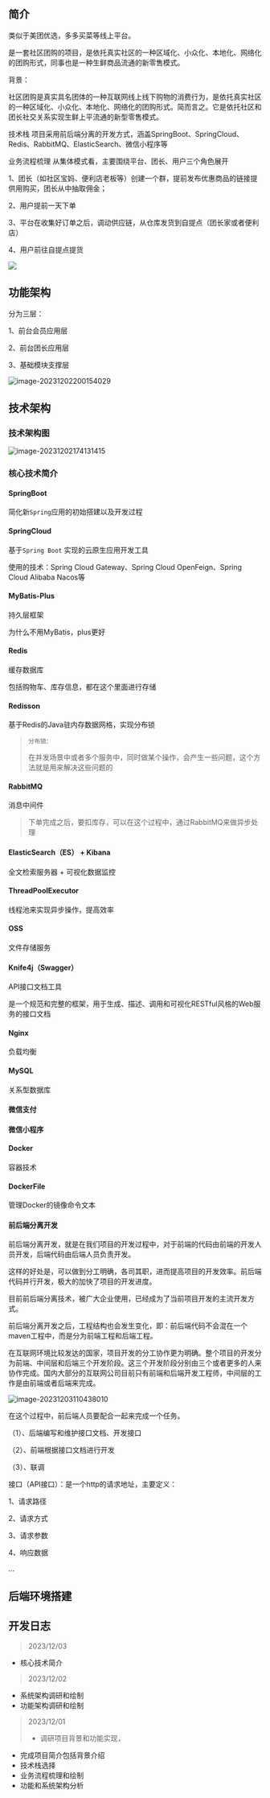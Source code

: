 ## 简介

类似于美团优选，多多买菜等线上平台。

是一套社区团购的项目，是依托真实社区的一种区域化、小众化、本地化、网络化的团购形式，同事也是一种生鲜商品流通的新零售模式。

背景：

社区团购是真实具名团体的一种互联网线上线下购物的消费行为，是依托真实社区的一种区域化、小众化、本地化、网络化的团购形式。简而言之。它是依托社区和团长社交关系实现生鲜上平流通的新型零售模式。

技术栈
项目采用前后端分离的开发方式，涵盖SpringBoot、SpringCloud、Redis、RabbitMQ、ElasticSearch、微信小程序等

业务流程梳理
从集体模式看，主要围绕平台、团长、用户三个角色展开

1、团长（如社区宝妈、便利店老板等）创建一个群，提前发布优惠商品的链接提供用购买，团长从中抽取佣金；

2、用户提前一天下单

3、平台在收集好订单之后，调动供应链，从仓库发货到自提点（团长家或者便利店）

4、用户前往自提点提货

![](./image/业务流程图.png)

## 功能架构

分为三层：

1、前台会员应用层

2、前台团长应用层

3、基础模块支撑层

![image-20231202200154029](./image/功能架构图.png)

## 技术架构

### 技术架构图

![image-20231202174131415](./image/技术架构图.png)

### 核心技术简介

#### SpringBoot

简化新`Spring`应用的初始搭建以及开发过程

#### SpringCloud

基于`Spring Boot` 实现的云原生应用开发工具

使用的技术：Spring Cloud Gateway、Spring Cloud OpenFeign、Spring Cloud Alibaba Nacos等

#### MyBatis-Plus

持久层框架

为什么不用MyBatis，plus更好

#### Redis

缓存数据库

包括购物车、库存信息，都在这个里面进行存储

#### Redisson

基于Redis的Java驻内存数据网格，实现分布锁

> `分布锁`:
>
> 在并发场景中或者多个服务中，同时做某个操作，会产生一些问题，这个方法就是用来解决这些问题的

#### RabbitMQ

消息中间件

> 下单完成之后，要扣库存，可以在这个过程中，通过RabbitMQ来做异步处理

#### ElasticSearch（ES） + Kibana

全文检索服务器 + 可视化数据监控

#### ThreadPoolExecutor

线程池来实现异步操作，提高效率

#### OSS

文件存储服务

#### Knife4j（Swagger）

API接口文档工具

是一个规范和完整的框架，用于生成、描述、调用和可视化RESTful风格的Web服务的接口文档

#### Nginx

负载均衡

#### MySQL

关系型数据库

#### 微信支付

#### 微信小程序

#### Docker

容器技术

#### DockerFile

管理Docker的镜像命令文本

#### 前后端分离开发

前后端分离开发，就是在我们项目的开发过程中，对于前端的代码由前端的开发人员开发，后端代码由后端人员负责开发。

这样的好处是，可以做到分工明确，各司其职，进而提高项目的开发效率。前后端代码并行开发，极大的加快了项目的开发进度。

目前前后端分离技术，被广大企业使用，已经成为了当前项目开发的主流开发方式。

前后端分离开发之后，工程结构也会发生变化，即：前后端代码不会混在一个maven工程中，而是分为前端工程和后端工程。

在互联网环境比较发达的国家，项目开发的分工协作更为明确。整个项目的开发分为前端、中间层和后端三个开发阶段。这三个开发阶段分别由三个或者更多的人来协作完成。国内大部分的互联网公司目前只有前端和后端开发工程师，中间层的工作是由前端或者后端来完成。

![image-20231203110438010](./image/前后端开发流程介绍图.png)

在这个过程中，前后端人员要配合一起来完成一个任务。

（1）、后端编写和维护接口文档、开发接口

（2）、前端根据接口文档进行开发

（3）、联调

接口（API接口）：是一个http的请求地址，主要定义：

1、请求路径

2、请求方式

3、请求参数

4、响应数据

...

## 后端环境搭建



## 开发日志

> 2023/12/03
- 核心技术简介

> 2023/12/02

- 系统架构调研和绘制
- 功能架构调研和绘制
> 2023/12/01
>
> -  调研项目背景和功能实现，
- 完成项目简介包括背景介绍
- 技术栈选择
- 业务流程梳理和绘制
- 功能和系统架构分析